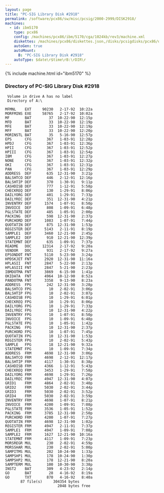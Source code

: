 ```yaml
---
layout: page
title: "PC-SIG Library Disk #2918"
permalink: /software/pcx86/sw/misc/pcsig/2000-2999/DISK2918/
machines:
  - id: ibm5170
    type: pcx86
    config: /machines/pcx86/ibm/5170/cga/1024kb/rev3/machine.xml
    diskettes: /machines/pcx86/diskettes.json,/disks/pcsigdisks/pcx86/diskettes.json
    autoGen: true
    autoMount:
      B: "PC-SIG Library Disk #2918"
    autoType: $date\r$time\rB:\rDIR\r
---
```


{% include machine.html id="ibm5170" %}

### Directory of PC-SIG Library Disk #2918

     Volume in drive A has no label
     Directory of A:\

    MFMNL    EXT     90230   2-17-92  10:22a
    MORFMINS EXE     58765   2-17-92  10:02a
    MF       BAT        37  10-22-90  12:15p
    MFD      BAT        33  10-22-90  12:19p
    MFE      BAT        33  10-22-90  12:19p
    MFF      BAT        33  10-22-90  12:20p
    MORINSTL BAT        35   5-16-90  12:57p
    EPS      CFG       367   1-03-91  12:28p
    HPDJ     CFG       367   1-03-91  12:36p
    HPII     CFG       367   1-03-91  12:52p
    HPIII    CFG       367   1-03-91  12:54p
    IBM      CFG       367   1-03-91  12:27p
    NONE     CFG       367   1-03-91  12:32p
    OKI      CFG       367   1-03-91  12:31p
    PAN      CFG       367   1-03-91  12:29p
    ADDRESS  DEF       635  12-31-90   3:21p
    BALSHTCO DEF       446   2-12-91  12:16p
    BALSHTIP DEF       370   1-30-91   9:11p
    CASHDISB DEF       777   1-12-91   5:58p
    CHECKREQ DEF       130   1-29-91   8:06p
    DAILYORG DEF       401   1-29-91   7:33p
    DAILYREC DEF       351  12-31-90   4:21p
    INVENTRY DEF      1574   1-07-91   8:50p
    INVOICE  DEF       808   1-09-91   6:48p
    P&LSTATE DEF       485   1-05-91   2:00p
    PACKING  DEF       598  12-31-90   2:37p
    PURCHORD DEF      1083   1-07-91   7:44p
    QUOTATIN DEF       875  12-31-90   1:53p
    REGISTER DEF      5143   2-11-91   8:19p
    SAMPLE1  DEF      3460  12-21-90   2:45p
    SAMPLE2  DEF       910  12-21-90  12:39p
    STATEMNT DEF       635   1-09-91   7:37p
    README   DOC     12314   2-17-92   9:20a
    VENDOR   DOC       931   2-17-92   9:27a
    EPSONDOT FNT      5110   5-23-90   3:24p
    HPDSKJET FNT      2920  12-31-90  11:16a
    HPLASII  FNT      2847   5-22-90   2:13p
    HPLASIII FNT      2847   5-21-90   2:23p
    IBMDOTMA FNT      3869   6-15-90   1:41p
    OKIDATA  FNT      4964  10-12-90   8:52a
    PANDOTMA FNT      3358   9-13-90   8:23a
    ADDRESS  FPG       242  12-31-90   3:28p
    BALSHTCO FPG        10   2-02-91   3:06p
    BALSHTIP FPG        10   2-02-91   3:07p
    CASHDISB FPG        10   1-29-91   6:01p
    CHECKREQ FPG        10   1-29-91   8:06p
    DAILYORG FPG        10   1-29-91   7:33p
    DAILYREC FPG        10  12-31-90   4:22p
    INVENTRY FPG        10   1-07-91   8:50p
    INVOICE  FPG        10   1-09-91   6:48p
    P&LSTATE FPG        10   1-05-91   1:42p
    PACKING  FPG        10  12-31-90   2:37p
    PURCHORD FPG        10   1-07-91   7:45p
    QUOTATIN FPG        10  12-31-90   1:53p
    REGISTER FPG        10   2-02-91   5:43p
    SAMPLE   FPG        18  12-21-90   9:32a
    STATEMNT FPG        10   1-09-91   7:34p
    ADDRESS  FRM      4698  12-31-90   3:06p
    BALSHTCO FRM      4698   2-12-91  12:17p
    BALSHTIP FRM      4117   1-30-91   8:38p
    CASHDISB FRM      4366   1-12-91   5:43p
    CHECKREQ FRM      3453   1-29-91   7:58p
    DAILYORG FRM      4698   1-29-91   7:26p
    DAILYREC FRM      4947  12-31-90   4:07p
    GRID1    FRM      4864   2-02-91   3:40p
    GRID2    FRM      5030   2-02-91   3:44p
    GRID3    FRM      5030   2-02-91   3:52p
    GRID4    FRM      5030   2-02-91   3:59p
    INVENTRY FRM      4698   1-07-91   8:21p
    INVOICE  FRM      4200   1-09-91   7:08p
    P&LSTATE FRM      3536   1-05-91   1:52p
    PACKING  FRM      3785  12-31-90   2:50p
    PURCHORD FRM      4200   1-07-91   7:27p
    QUOTATIN FRM      4698  12-31-90   1:02p
    REGISTER FRM      4947   2-11-91   7:37p
    SAMPLE1  FRM      4947   1-09-91   7:08p
    SAMPLE2  FRM      1627  12-21-90  10:16a
    STATEMNT FRM      4117   1-09-91   7:23p
    MORSREGR MUL       230   2-02-91   4:59p
    MORSSHAR MUL       230   2-02-91   5:00p
    SAMPITMS MUL       202  10-24-90   1:33p
    SAMPSHP1 MUL       178  10-24-90   1:30p
    SAMPSHP2 MUL       178  12-21-90   8:20a
    SAMPTERM MUL       100  10-30-90   3:38p
    INST2    BAT       309   4-23-92   2:14p
    GO       BAT        28   4-16-92   8:19a
    GO       TXT       870   4-16-92   8:40a
           87 file(s)     304354 bytes
                            2048 bytes free
